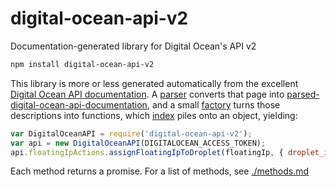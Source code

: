 # digital-ocean-api-v2

Documentation-generated library for Digital Ocean's API v2

```bash
npm install digital-ocean-api-v2
```

This library is more or less generated automatically from the excellent [Digital Ocean API documentation](https://developers.digitalocean.com/documentation/v2). A [parser](https://github.com/itsjoesullivan/parsed-digital-ocean-api-documentation/blob/parser/parser.js) converts that page into [parsed-digital-ocean-api-documentation](https://github.com/itsjoesullivan/parsed-digital-ocean-api-documentation), and a small [factory](./lib/factory.js) turns those descriptions into functions, which [index](./index.js) piles onto an object, yielding:

```javascript
var DigitalOceanAPI = require('digital-ocean-api-v2');
var api = new DigitalOceanAPI(DIGITALOCEAN_ACCESS_TOKEN);
api.floatingIpActions.assignFloatingIpToDroplet(floatingIp, { droplet_id: 8219222 })
```

Each method returns a promise. For a list of methods, see [./methods.md](./methods.md)
